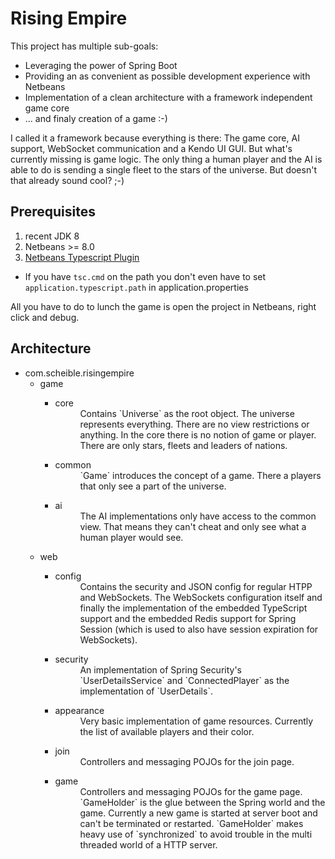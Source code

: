 # Rising Empire
This project has multiple sub-goals:
- Leveraging the power of Spring Boot
- Providing an as convenient as possible development experience with Netbeans
- Implementation of a clean architecture with a framework independent game core
- ... and finaly creation of a game :-)
 
I called it a framework because everything is there: The game core, AI support, WebSocket communication and a Kendo UI GUI. But what's currently missing is game logic. The only thing a human player and the AI is able to do is sending a single fleet to the stars of the universe. But doesn't that already sound cool? ;-)

## Prerequisites
1. recent JDK 8
1. Netbeans >= 8.0
1. [Netbeans Typescript Plugin](https://github.com/Everlaw/nbts)
  - If you have `tsc.cmd` on the path you don't even have to set `application.typescript.path` in application.properties

All you have to do to lunch the game is open the project in Netbeans, right click and debug.

## Architecture
- com.scheible.risingempire
  - game
    - <dl><dt>core</dt>
        <dd>Contains `Universe` as the root object. The universe represents everything. There are no view restrictions or anything. In the core there is no notion of game or player. There are only stars, fleets and leaders of nations.</dd></dl>
    - <dl><dt>common</dt>
        <dd>`Game` introduces the concept of a game. There a players that only see a part of the universe.</dd></dl>
    - <dl><dt>ai</dt>
        <dd>The AI implementations only have access to the common view. That means they can't cheat and only see what a human player would see.</dd></dl>
  - web
    - <dl><dt>config</dt>
        <dd>Contains the security and JSON config for regular HTPP and WebSockets. The WebSockets configuration itself and finally the implementation of the embedded TypeScript support and the embedded Redis support for Spring Session (which is used to also have session expiration for WebSockets).</dd></dl>
    - <dl><dt>security</dt>
        <dd>An implementation of Spring Security's `UserDetailsService` and `ConnectedPlayer` as the implementation of `UserDetails`.</dd></dl>
    - <dl><dt>appearance</dt>
        <dd>Very basic implementation of game resources. Currently the list of available players and their color.</dd></dl>
    - <dl><dt>join</dt>
        <dd>Controllers and messaging POJOs for the join page.</dd></dl>
    - <dl><dt>game</dt>
        <dd>Controllers and messaging POJOs for the game page. `GameHolder` is the glue between the Spring world and the game. Currently a new game is started at server boot and can't be terminated or restarted. `GameHolder` makes heavy use of `synchronized` to avoid trouble in the multi threaded world of a HTTP server.</dd></dl>
